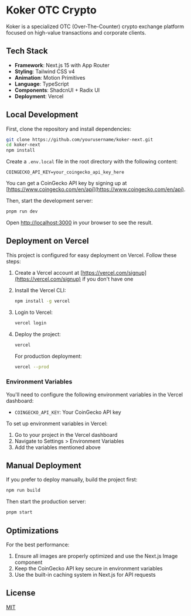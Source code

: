 # Koker OTC Crypto

Koker is a specialized OTC (Over-The-Counter) crypto exchange platform focused on high-value transactions and corporate clients.

## Tech Stack

- **Framework**: Next.js 15 with App Router
- **Styling**: Tailwind CSS v4
- **Animation**: Motion Primitives
- **Language**: TypeScript
- **Components**: ShadcnUI + Radix UI
- **Deployment**: Vercel

## Local Development

First, clone the repository and install dependencies:

```bash
git clone https://github.com/yourusername/koker-next.git
cd koker-next
npm install
```

Create a `.env.local` file in the root directory with the following content:

```
COINGECKO_API_KEY=your_coingecko_api_key_here
```

You can get a CoinGecko API key by signing up at [https://www.coingecko.com/en/api](https://www.coingecko.com/en/api).

Then, start the development server:

```bash
pnpm run dev
```

Open [http://localhost:3000](http://localhost:3000) in your browser to see the result.

## Deployment on Vercel

This project is configured for easy deployment on Vercel. Follow these steps:

1. Create a Vercel account at [https://vercel.com/signup](https://vercel.com/signup) if you don't have one
2. Install the Vercel CLI:
   ```bash
   npm install -g vercel
   ```
3. Login to Vercel:
   ```bash
   vercel login
   ```
4. Deploy the project:

   ```bash
   vercel
   ```

   For production deployment:

   ```bash
   vercel --prod
   ```

### Environment Variables

You'll need to configure the following environment variables in the Vercel dashboard:

- `COINGECKO_API_KEY`: Your CoinGecko API key

To set up environment variables in Vercel:

1. Go to your project in the Vercel dashboard
2. Navigate to Settings > Environment Variables
3. Add the variables mentioned above

## Manual Deployment

If you prefer to deploy manually, build the project first:

```bash
npm run build
```

Then start the production server:

```bash
pnpm start
```

## Optimizations

For the best performance:

1. Ensure all images are properly optimized and use the Next.js Image component
2. Keep the CoinGecko API key secure in environment variables
3. Use the built-in caching system in Next.js for API requests

## License

[MIT](https://choosealicense.com/licenses/mit/)
